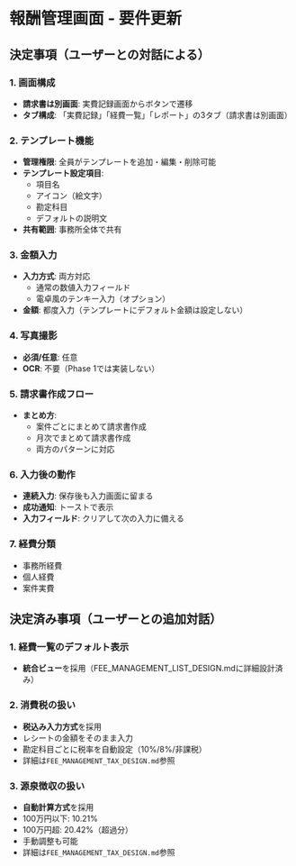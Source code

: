 # 報酬管理画面 - 要件更新

## 決定事項（ユーザーとの対話による）

### 1. 画面構成
- **請求書は別画面**: 実費記録画面からボタンで遷移
- **タブ構成**: 「実費記録」「経費一覧」「レポート」の3タブ（請求書は別画面）

### 2. テンプレート機能
- **管理権限**: 全員がテンプレートを追加・編集・削除可能
- **テンプレート設定項目**:
  - 項目名
  - アイコン（絵文字）
  - 勘定科目
  - デフォルトの説明文
- **共有範囲**: 事務所全体で共有

### 3. 金額入力
- **入力方式**: 両方対応
  - 通常の数値入力フィールド
  - 電卓風のテンキー入力（オプション）
- **金額**: 都度入力（テンプレートにデフォルト金額は設定しない）

### 4. 写真撮影
- **必須/任意**: 任意
- **OCR**: 不要（Phase 1では実装しない）

### 5. 請求書作成フロー
- **まとめ方**: 
  - 案件ごとにまとめて請求書作成
  - 月次でまとめて請求書作成
  - 両方のパターンに対応

### 6. 入力後の動作
- **連続入力**: 保存後も入力画面に留まる
- **成功通知**: トーストで表示
- **入力フィールド**: クリアして次の入力に備える

### 7. 経費分類
- 事務所経費
- 個人経費  
- 案件実費

## 決定済み事項（ユーザーとの追加対話）

### 1. 経費一覧のデフォルト表示
- **統合ビュー**を採用（FEE_MANAGEMENT_LIST_DESIGN.mdに詳細設計済み）

### 2. 消費税の扱い
- **税込み入力方式**を採用
- レシートの金額をそのまま入力
- 勘定科目ごとに税率を自動設定（10%/8%/非課税）
- 詳細は`FEE_MANAGEMENT_TAX_DESIGN.md`参照

### 3. 源泉徴収の扱い
- **自動計算方式**を採用
- 100万円以下: 10.21%
- 100万円超: 20.42%（超過分）
- 手動調整も可能
- 詳細は`FEE_MANAGEMENT_TAX_DESIGN.md`参照